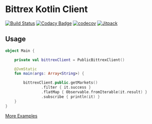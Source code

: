 # Bittrex Kotlin Client

[![Build Status](https://travis-ci.org/cluttered-cryptocurrency/bittrex-kotlin-client.svg?branch=master)](https://travis-ci.org/cluttered-cryptocurrency/bittrex-kotlin-client)
[![Codacy Badge](https://api.codacy.com/project/badge/Grade/15e3e33b590d42d2a73955c33a90ff9a)](https://www.codacy.com/app/cluttered-code/bittrex-kotlin-client?utm_source=github.com&amp;utm_medium=referral&amp;utm_content=cluttered-cryptocurrency/bittrex-kotlin-client&amp;utm_campaign=Badge_Grade)
[![codecov](https://codecov.io/gh/cluttered-cryptocurrency/bittrex-kotlin-client/branch/master/graph/badge.svg)](https://codecov.io/gh/cluttered-cryptocurrency/bittrex-kotlin-client)
[![Jitpack](https://jitpack.io/v/cluttered-cryptocurrency/bittrex-kotlin-client.svg)](https://jitpack.io/#cluttered-cryptocurrency/bittrex-kotlin-client)

## Usage
```kotlin
object Main {

    private val bittrexClient = PublicBittrexClient()

    @JvmStatic
    fun main(args: Array<String>) {

        bittrexClient.public.getMarkets()
                .filter { it.success }
                .flatMap { Observable.fromIterable(it.result) }
                .subscribe { println(it) }
    }
}
```
[More Examples](https://github.com/cluttered-cryptocurrency/bittrex-kotlin-client/tree/master/src/main/kotlin/com/cluttered/cryptocurrency/examples)
